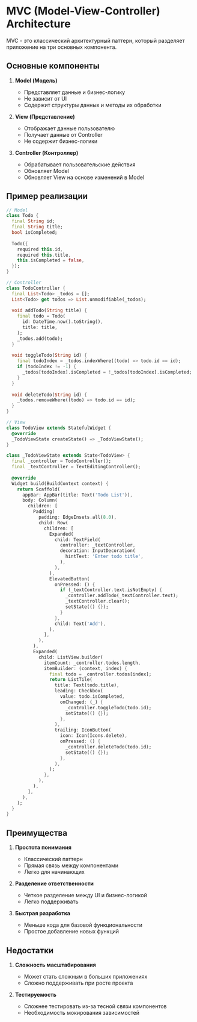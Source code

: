 # MVC (Model-View-Controller) Architecture

MVC - это классический архитектурный паттерн, который разделяет приложение на три основных компонента.

## Основные компоненты

1. **Model (Модель)**
   - Представляет данные и бизнес-логику
   - Не зависит от UI
   - Содержит структуры данных и методы их обработки

2. **View (Представление)**
   - Отображает данные пользователю
   - Получает данные от Controller
   - Не содержит бизнес-логики

3. **Controller (Контроллер)**
   - Обрабатывает пользовательские действия
   - Обновляет Model
   - Обновляет View на основе изменений в Model

## Пример реализации

```dart
// Model
class Todo {
  final String id;
  final String title;
  bool isCompleted;
  
  Todo({
    required this.id,
    required this.title,
    this.isCompleted = false,
  });
}

// Controller
class TodoController {
  final List<Todo> _todos = [];
  List<Todo> get todos => List.unmodifiable(_todos);
  
  void addTodo(String title) {
    final todo = Todo(
      id: DateTime.now().toString(),
      title: title,
    );
    _todos.add(todo);
  }
  
  void toggleTodo(String id) {
    final todoIndex = _todos.indexWhere((todo) => todo.id == id);
    if (todoIndex != -1) {
      _todos[todoIndex].isCompleted = !_todos[todoIndex].isCompleted;
    }
  }
  
  void deleteTodo(String id) {
    _todos.removeWhere((todo) => todo.id == id);
  }
}

// View
class TodoView extends StatefulWidget {
  @override
  _TodoViewState createState() => _TodoViewState();
}

class _TodoViewState extends State<TodoView> {
  final _controller = TodoController();
  final _textController = TextEditingController();
  
  @override
  Widget build(BuildContext context) {
    return Scaffold(
      appBar: AppBar(title: Text('Todo List')),
      body: Column(
        children: [
          Padding(
            padding: EdgeInsets.all(8.0),
            child: Row(
              children: [
                Expanded(
                  child: TextField(
                    controller: _textController,
                    decoration: InputDecoration(
                      hintText: 'Enter todo title',
                    ),
                  ),
                ),
                ElevatedButton(
                  onPressed: () {
                    if (_textController.text.isNotEmpty) {
                      _controller.addTodo(_textController.text);
                      _textController.clear();
                      setState(() {});
                    }
                  },
                  child: Text('Add'),
                ),
              ],
            ),
          ),
          Expanded(
            child: ListView.builder(
              itemCount: _controller.todos.length,
              itemBuilder: (context, index) {
                final todo = _controller.todos[index];
                return ListTile(
                  title: Text(todo.title),
                  leading: Checkbox(
                    value: todo.isCompleted,
                    onChanged: (_) {
                      _controller.toggleTodo(todo.id);
                      setState(() {});
                    },
                  ),
                  trailing: IconButton(
                    icon: Icon(Icons.delete),
                    onPressed: () {
                      _controller.deleteTodo(todo.id);
                      setState(() {});
                    },
                  ),
                );
              },
            ),
          ),
        ],
      ),
    );
  }
}
```

## Преимущества

1. **Простота понимания**
   - Классический паттерн
   - Прямая связь между компонентами
   - Легко для начинающих

2. **Разделение ответственности**
   - Четкое разделение между UI и бизнес-логикой
   - Легко поддерживать

3. **Быстрая разработка**
   - Меньше кода для базовой функциональности
   - Простое добавление новых функций

## Недостатки

1. **Сложность масштабирования**
   - Может стать сложным в больших приложениях
   - Сложно поддерживать при росте проекта

2. **Тестируемость**
   - Сложнее тестировать из-за тесной связи компонентов
   - Необходимость мокирования зависимостей 